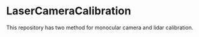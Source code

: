 # LaserCameraCalibration
This repository has two method for monocular camera and lidar calibration.
